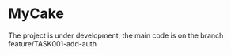 # MyCake

The project is under development, the main code is on the branch feature/TASK001-add-auth
